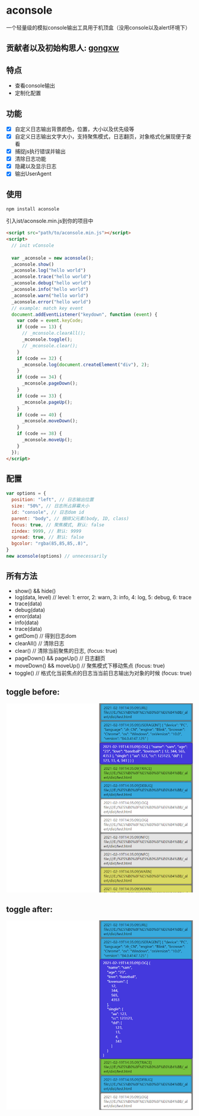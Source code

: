aconsole
==============================

一个轻量级的模拟console输出工具用于机顶盒（没用console以及alert环境下）

## 贡献者以及初始构思人: [gongxw](https://github.com/gongxw)
## 特点

- 查看console输出
- 定制化配置

## 功能

- [x] 自定义日志输出背景颜色，位置，大小以及优先级等
- [x] 自定义日志输出文字大小，支持聚焦模式，日志翻页，对象格式化展现便于查看
- [x] 捕捉js执行错误并输出
- [x] 清除日志功能
- [x] 隐藏以及显示日志
- [x] 输出UserAgent

## 使用
```
npm install aconsole
```

引入ist/aconsole.min.js到你的项目中

```html
<script src="path/to/aconsole.min.js"></script>
<script>
  // init vConsole
  
  var _aconsole = new aconsole();
  _aconsole.show()
  _aconsole.log("hello world") 
  _aconsole.trace("hello world") 
  _aconsole.debug("hello world")
  _aconsole.info("hello world")
  _aconsole.warn("hello world")
  _aconsole.error("hello world")
  // example: match key event
  document.addEventListener("keydown", function (event) {
    var code = event.keyCode;
    if (code == 13) {
      // _mconsole.clearAll();
      _mconsole.toggle();
      // _mconsole.clear();
    }
    if (code == 32) {
      _mconsole.log(document.createElement("div"), 2);
    }
    if (code == 34) {
      _mconsole.pageDown();
    }
    if (code == 33) {
      _mconsole.pageUp();
    }
    if (code == 40) {
      _mconsole.moveDown();
    }
    if (code == 38) {
      _mconsole.moveUp();
    }
  });
</script>
```

## 配置

```javascript
var options = {
  position: "left", // 日志输出位置
  size: "50%", // 日志所占屏幕大小
  id: "console", // 日志dom id
  parent: "body", // 捆绑父元素(body, ID, class)
  focus: true, // 聚焦模式, 默认: false
  zindex: 9999, // 默认: 9999
  spread: true, // 默认: false
  bgcolor: "rgba(85,85,85,.8)",
}
new aconsole(options) // unnecessarily
```

## 所有方法
- show() && hide()
- log(data, level) // level: 1: error, 2: warn, 3: info, 4: log, 5: debug, 6: trace
- trace(data)
- debug(data)
- error(data)
- info(data)
- trace(data)
- getDom() // 得到日志dom
- clearAll() // 清除日志
- clear() // 清除当前聚焦的日志, (focus: true)
- pageDown() && pageUp() // 日志翻页
- moveDown() && moveUp() // 聚焦模式下移动焦点 (focus: true)
- toggle() // 格式化当前焦点的日志当当前日志输出为对象的时候 (focus: true)

## toggle before:

<img src="./image/1.jpg">

## toggle after:
<img src="./image/2.jpg">